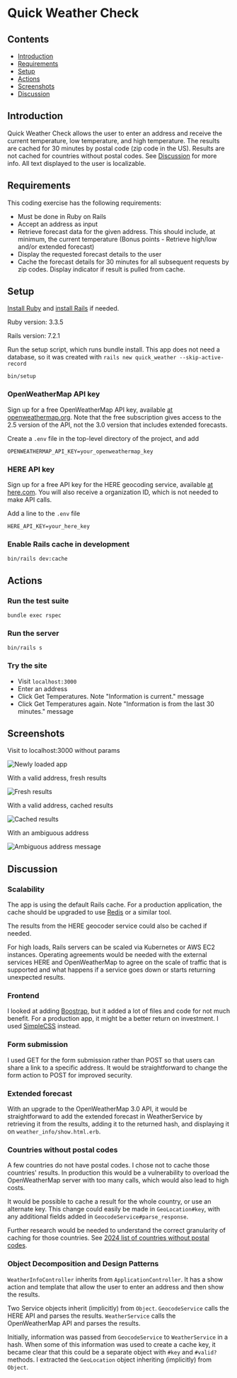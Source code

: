 # Quick Weather Check
## Contents
- [Introduction](#introduction)
- [Requirements](#requirements)
- [Setup](#setup)
- [Actions](#actions)
- [Screenshots](#screenshots)
- [Discussion](#discussion)
## Introduction
Quick Weather Check allows the user to enter an address and receive the current temperature,
low temperature, and high temperature. The results are cached for 30 minutes by postal code
(zip code in the US). Results are not cached for countries without postal codes. See [Discussion](#countries-without-postal-codes) for more info. All text displayed to the user is localizable.
## Requirements
This coding exercise has the following requirements:
- Must be done in Ruby on Rails
- Accept an address as input
- Retrieve forecast data for the given address. This should include, at minimum, the
current temperature (Bonus points - Retrieve high/low and/or extended forecast)
- Display the requested forecast details to the user
- Cache the forecast details for 30 minutes for all subsequent requests by zip codes.
Display indicator if result is pulled from cache.
## Setup
[Install Ruby](https://www.ruby-lang.org/en/documentation/installation/) and [install Rails](https://guides.rubyonrails.org/getting_started.html) if needed.

Ruby version: 3.3.5

Rails version: 7.2.1

Run the setup script, which runs bundle install. This app does not need a database, so it was created with `rails new quick_weather --skip-active-record`
```
bin/setup
```
### OpenWeatherMap API key
Sign up for a free OpenWeatherMap API key, available [at openweathermap.org](https://openweathermap.org/price). Note that the free subscription gives access to the 2.5 version of the API, not the 3.0 version that includes extended forecasts.

Create a `.env` file in the top-level directory of the project, and add
```
OPENWEATHERMAP_API_KEY=your_openweathermap_key
```
### HERE API key
Sign up for a free API key for the HERE geocoding service, available [at here.com](https://www.here.com/docs/bundle/geocoding-and-search-api-developer-guide/page/topics/quick-start.html%20#). You will also receive a organization ID, which is not needed to make API calls.

Add a line to the `.env` file
```
HERE_API_KEY=your_here_key
```
### Enable Rails cache in development
```
bin/rails dev:cache
```
## Actions
### Run the test suite
```
bundle exec rspec
```
### Run the server
```
bin/rails s
```
### Try the site
- Visit `localhost:3000`
- Enter an address
- Click Get Temperatures. Note "Information is current." message
- Click Get Temperatures again. Note "Information is from the last 30 minutes." message
## Screenshots
Visit to localhost:3000 without params

![Newly loaded app](images/newly_loaded.png)

With a valid address, fresh results

![Fresh results](images/fresh_results.png)

With a valid address, cached results

![Cached results](images/cached_results.png)

With an ambiguous address

![Ambiguous address message](images/ambiguous_address.png)


## Discussion
### Scalability
The app is using the default Rails cache. For a production application, the cache
should be upgraded to use [Redis](https://redis.io) or a similar tool.

The results from the HERE geocoder service could also be cached if needed.

For high loads, Rails servers can be scaled via Kubernetes or AWS EC2 instances. Operating
agreements would be needed with the external services HERE and OpenWeatherMap to agree on
the scale of traffic that is supported and what happens if a service goes down or starts
returning unexpected results.
### Frontend
I looked at adding [Boostrap](https://getbootstrap.com), but it added a lot of files and code
for not much benefit. For a production app, it might be a better return on investment. I used
[SimpleCSS](https://simplecss.org) instead.
### Form submission
I used GET for the form submission rather than POST so that users can share a link to a specific
address. It would be straightforward to change the form action to POST for improved security.
### Extended forecast
With an upgrade to the OpenWeatherMap 3.0 API, it would be straightforward to add
the extended forecast in WeatherService by retrieving it from the results, adding
it to the returned hash, and displaying it on `weather_info/show.html.erb`.
### Countries without postal codes
A few countries do not have postal codes. I chose not to cache those countries' results. In
production this would be a vulnerability to overload the OpenWeatherMap server with too many
calls, which would also lead to high costs.

It would be possible to cache a result for the whole country, or use an alternate key. This change
could easily be made in `GeoLocation#key`, with any additional fields added in `GeocodeService#parse_response`.

Further research would be needed to understand the correct granularity of caching for those countries.
See [2024 list of countries without postal codes](https://worldpopulationreview.com/country-rankings/countries-without-postal-codes).
### Object Decomposition and Design Patterns
`WeatherInfoController` inherits from `ApplicationController`. It has a show action and template
that allow the user to enter an address and then show the results.

Two Service objects inherit (implicitly) from `Object`. `GeocodeService` calls the HERE API and
parses the results. `WeatherService` calls the OpenWeatherMap API and parses the results.

Initially, information was passed from `GeocodeService` to `WeatherService` in a hash. When some
of this information was used to create a cache key, it became clear that this could be a
separate object with `#key` and `#valid?` methods. I extracted the `GeoLocation` object
inheriting (implicitly) from `Object`.

